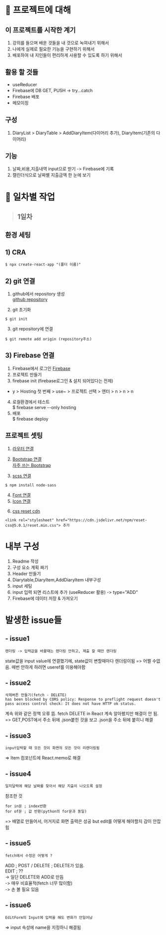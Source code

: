# 📌 프로젝트에 대해

## 이 프로젝트를 시작한 계기

1. 강의를 들으며 배운 것들을 내 것으로 녹여내기 위해서
2. 나에게 실제로 필요한 기능을 구현하기 위해서
3. 배포하여 내 지인들이 편리하게 사용할 수 있도록 하기 위해서

## 활용 할 것들

- useReducer
- Firebase에 DB GET, PUSH -> try...catch
- Firebase 배포
- 메모이징

## 구성

1. DiaryList > DiaryTable > AddDiaryItem(다이어리 추가), DiaryItem(기존의 다이어리)

## 기능

1. 날짜,비용,지출내역 input으로 받기 -> Firebase에 기록
2. 캘린더식으로 날짜별 지출금액 한 눈에 보기

# 📌 일차별 작업

> ## 1일차

## 환경 세팅

## 1) CRA

```
$ npx create-react-app "(폴더 이름)"
```

## 2) git 연결

1. github에서 repository 생성  
   [github repository](https://github.com/gueit214)

2. git 초기화

```
$ git init
```

3. git repository에 연결

```
$ git remote add origin (repository주소)
```

## 3) Firebase 연결

1. Firebase에서 로그인
   [Firebase](https://firebase.google.com/?hl=ko)
2. 프로젝트 만들기
3. firebase init (firebase로그인 & 설치 되어있다는 전제)

- y > Hosting 첫 번째 > use~ > 프로젝트 선택 > 엔터 > n > n > n

4. 로컬환경에서 테스트  
   $ firebase serve --only hosting
5. 배포  
   $ firebase deploy

## 프로젝트 셋팅

1. [라우터 연결](https://reactrouter.com/docs/en/v6)

2. [Bootstrap 연결](https://getbootstrap.com/docs/5.2/getting-started/introduction/)  
   [자주 쓰는 Bootstrap](https://m.blog.naver.com/PostView.naver?isHttpsRedirect=true&blogId=captain337s&logNo=221628672453)

3. [scss 연결](https://heropy.blog/2018/01/31/sass/)

```
$ npm install node-sass
```

4. [Font 연결](https://fonts.google.com/)
5. [Icon 연결](https://fonts.google.com/icons)
<link rel="stylesheet" href="https://fonts.googleapis.com/css2?family=Material+Symbols+Outlined:opsz,wght,FILL,GRAD@48,400,0,0" />

6. [css reset cdn](https://www.jsdelivr.com/package/npm/reset-css)

```
<link rel="stylesheet" href="https://cdn.jsdelivr.net/npm/reset-css@5.0.1/reset.min.css"> 추가
```

# 내부 구성

1. Readme 작성
2. 구성 요소 계획 짜기
3. Header 만들기
4. Diarytable,DiaryItem,AddDiaryItem 내부구성
5. input 세팅
6. input 입력 되면 리스트에 추가 (useReducer 활용) -> type="ADD"
7. Firebase에 데이터 저장 & 가져오기

# 발생한 issue들

## - issue1

```
렌더링 -> 입력값을 바꿀때는 렌더링 안하고, 제출 할 때만 렌더링
```

state값을 input value에 연결했기에, state값이 변할때마다 렌더링이됨 => 어쩔 수없음. 매번 안하게 하려면 useref를 이용해야함

## - issue2

```
삭제버튼 만들기(fetch - DELETE)
has been blocked by CORS policy: Response to preflight request doesn't pass access control check: It does not have HTTP ok status.
```

계속 위와 같은 정책 오류 뜸. fetch DELETE in React 계속 알아봤지만 해결이 안 됨.  
=> GET,POST에서 주소 뒤에 .json붙힌 것을 보고 .json을 주소 뒤에 붙히니 해결

## - issue3

```
input입력할 때 모든 것이 화면의 모든 것이 리랜더링됨
```

=> Item 컴포넌트에 React.memo로 해결

## - issue4

```
일지달력에 해당 날짜를 찾아서 해당 지출이 나오도록 설정
```

참조한 것

```
for in문 ; index반환
for of문 ; 값 반환(python의 for문과 동일)
```

=> 배열로 만들어서, 어거지로 화면 출력은 성공 but edit를 어떻게 해야할지 감이 안잡힘

## - issue5

```
fetch에서 수정은 어떻게 ?
```

ADD ; POST / DELETE ; DELETE가 있음.  
EDIT ; ??  
-> 일단 DELETE와 ADD로 만듬  
-> 매우 비효율적(fetch 너무 많이함)  
-> 손 볼 필요 있음

## - issue6

```
EditForm의 Input에 입력을 해도 변화가 안일어남
```

=> input 속성에 name을 지정하니 해결됨
